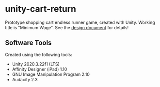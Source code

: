# unity-cart-return
Prototype shopping cart endless runner game, created with Unity. Working title
is "Minimum Wage". See the [design document](doc/design.md) for details!

## Software Tools
Created using the following tools:
- Unity 2020.3.22f1 (LTS)
- Affinity Designer (iPad) 1.10
- GNU Image Manipulation Program 2.10
- Audacity 2.3
